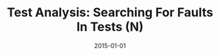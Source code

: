 ---
title: "Test Analysis: Searching For Faults In Tests (N)"
date: 2015-01-01
venue: "30th IEEE/ACM International Conference on Automated Software Engineering, ASE 2015, Lincoln, NE, USA, November 9-13, 2015"
paperurl: https://doi.org/10.1109/ASE.2015.37
authors: "Matias Waterloo, Suzette Person and Sebastian G Elbaum"
awards: ""
---